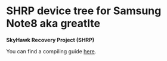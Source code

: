 # SHRP device tree for Samsung Note8 aka greatlte

**SkyHawk Recovery Project (SHRP)**

You can find a compiling guide [here](https://skyhawk-recovery-project.github.io/#/guide).

